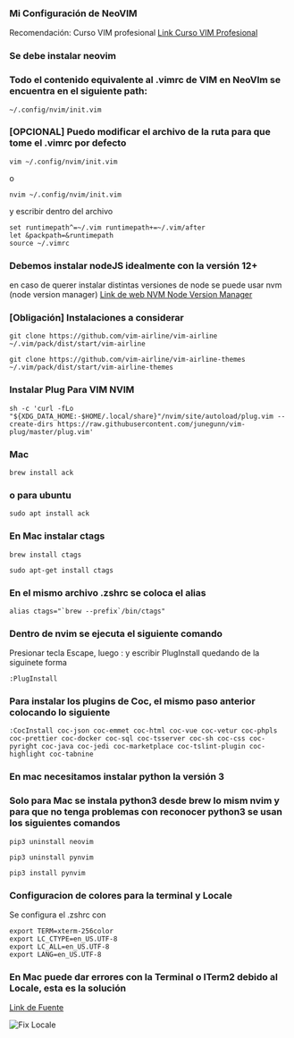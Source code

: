 ### Mi Configuración de NeoVIM

Recomendación: Curso VIM profesional
[Link Curso VIM Profesional](https://www.udemy.com/course/vim-profesional/)



### Se debe instalar neovim

### Todo el contenido equivalente al .vimrc de VIM en NeoVIm se encuentra en el siguiente path:

```
~/.config/nvim/init.vim
```

### [OPCIONAL] Puedo modificar el archivo de la ruta para que tome el .vimrc por defecto

```
vim ~/.config/nvim/init.vim
```
o
```
nvim ~/.config/nvim/init.vim
```

y escribir dentro del archivo 
```
set runtimepath^=~/.vim runtimepath+=~/.vim/after
let &packpath=&runtimepath
source ~/.vimrc
```

### Debemos instalar nodeJS idealmente con la versión 12+
en caso de querer instalar distintas versiones de node se puede usar nvm (node version manager)
[Link de web NVM Node Version Manager](https://www.hostinger.es/tutoriales/instalar-node-js-ubuntu/)


### [Obligación] Instalaciones a considerar 

```git clone https://github.com/vim-airline/vim-airline ~/.vim/pack/dist/start/vim-airline```

```git clone https://github.com/vim-airline/vim-airline-themes ~/.vim/pack/dist/start/vim-airline-themes```

### Instalar Plug Para VIM NVIM
```
sh -c 'curl -fLo "${XDG_DATA_HOME:-$HOME/.local/share}"/nvim/site/autoload/plug.vim --create-dirs https://raw.githubusercontent.com/junegunn/vim-plug/master/plug.vim'
```

### Mac
```brew install ack```
### o para ubuntu
```sudo apt install ack```

### En Mac instalar ctags
```
brew install ctags
```
```
sudo apt-get install ctags
```
### En el mismo archivo .zshrc se coloca el alias
```
alias ctags="`brew --prefix`/bin/ctags"
```


### Dentro de nvim se ejecuta el siguiente comando


Presionar tecla Escape, luego : y escribir PlugInstall
quedando de la siguinete forma

```
:PlugInstall
```


### Para instalar los plugins de Coc, el mismo paso anterior colocando lo siguiente
```
:CocInstall coc-json coc-emmet coc-html coc-vue coc-vetur coc-phpls coc-prettier coc-docker coc-sql coc-tsserver coc-sh coc-css coc-pyright coc-java coc-jedi coc-marketplace coc-tslint-plugin coc-highlight coc-tabnine
```

### En mac necesitamos instalar python la versión 3 


### Solo para Mac se instala python3 desde brew lo mism nvim y para que no tenga problemas con reconocer python3 se usan los siguientes comandos
```pip3 uninstall neovim```

```pip3 uninstall pynvim```

```pip3 install pynvim```

### Configuracion de colores para la terminal y Locale

Se configura el .zshrc con

```
export TERM=xterm-256color
export LC_CTYPE=en_US.UTF-8
export LC_ALL=en_US.UTF-8
export LANG=en_US.UTF-8
```

### En Mac puede dar errores con la Terminal o ITerm2 debido al Locale, esta es la solución 

[Link de Fuente](https://www.cyberciti.biz/faq/os-x-terminal-bash-warning-setlocale-lc_ctype-cannot-change-locale/)

![Fix Locale](fix_set_locale_en_ack_mac.png)



